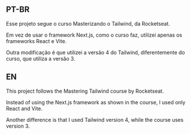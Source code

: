 ## PT-BR

Esse projeto segue o curso Masterizando o Tailwind, da Rocketseat.

Em vez de usar o framework Next.js, como o curso faz, utilizei apenas os frameworks React e Vite.

Outra modificação é que utilizei a versão 4 do Tailwind, diferentemente do curso, que utiliza a versão 3.

## EN

This project follows the Mastering Tailwind course by Rocketseat.

Instead of using the Next.js framework as shown in the course, I used only React and Vite.

Another difference is that I used Tailwind version 4, while the course uses version 3.
